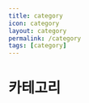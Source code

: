```yaml
---
title: category
icon: category
layout: category
permalink: /category
tags: [category]
---
```


# 카테고리